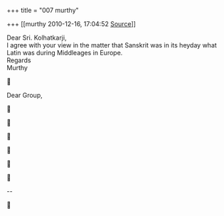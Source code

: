 +++
title = "007 murthy"

+++
[[murthy	2010-12-16, 17:04:52 [Source](https://groups.google.com/g/samskrita/c/7OjVqOo74Uk)]]



Dear Sri. Kolhatkarji,  
I agree with your view in the matter that Sanskrit was in its heyday what  
Latin was during Middleages in Europe.  
Regards  
Murthy



  
Dear Group,













--  




